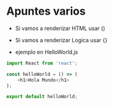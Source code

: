 # Apuntes varios 

- Si vamos a renderizar HTML usar ()
- Si vamos a renderizar Logica usar {}

- ejemplo en HelloWorld.js

``` JavaScript 
import React from 'react';

const helloWorld = () => (
    <h1>Hola Mundo</h1>
);

export default helloWorld;
``` 
